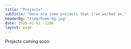 ```yaml
---
title: "Projects"
subTitle: "Here are some projects that I've worked on."
headerBg: "/img/home-bg.jpg"
date: 2015-01-01 -1100
layout: page
---
```


Projects coming soon.
